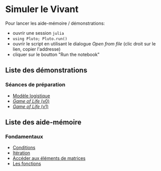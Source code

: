 # Simuler le Vivant

Pour lancer les aide-mémoire / démonstrations:

- ouvrir une session `julia`
- `using Pluto; Pluto.run()`
- ouvrir le script en utilisant le dialogue *Open from file* (clic droit sur le lien, copier l'addresse)
- cliquer sur le boutton "Run the notebook"

## Liste des démonstrations

### Séances de préparation

- [Modèle logistique](demonstrations/01_logistique.jl)
- [*Game of Life* (v0)](demonstrations/02_gameoflife_v0.jl)
- [*Game of Life* (v1)](demonstrations/03_gameoflife.jl)

## Liste des aide-mémoire

### Fondamentaux

- [Conditions](aidememoire/01_conditions.jl)
- [Itération](aidememoire/02_iteration.jl)
- [Accéder aux éléments de matrices](aidememoire/03_indexing.jl)
- [Les fonctions](aidememoire/04_fonctions.jl)
